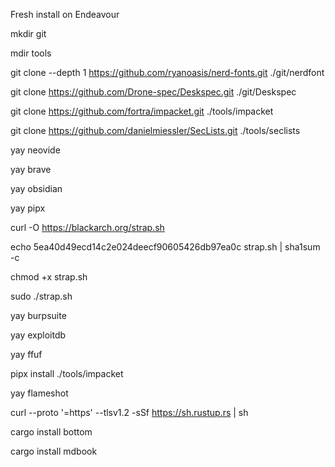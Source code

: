 Fresh install on Endeavour

mkdir git

mdir tools

git clone --depth 1 https://github.com/ryanoasis/nerd-fonts.git ./git/nerdfont

git clone https://github.com/Drone-spec/Deskspec.git ./git/Deskspec

git clone https://github.com/fortra/impacket.git ./tools/impacket

git clone https://github.com/danielmiessler/SecLists.git ./tools/seclists

yay neovide

yay brave

yay obsidian

yay pipx

curl -O https://blackarch.org/strap.sh

echo 5ea40d49ecd14c2e024deecf90605426db97ea0c strap.sh | sha1sum -c

chmod +x strap.sh

sudo ./strap.sh

yay burpsuite

yay exploitdb

yay ffuf

pipx install ./tools/impacket

yay flameshot

curl --proto '=https' --tlsv1.2 -sSf https://sh.rustup.rs | sh

cargo install bottom

cargo install mdbook


